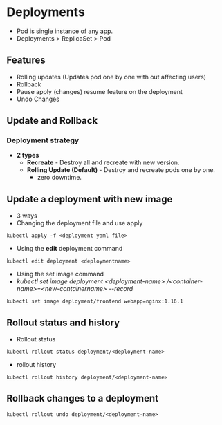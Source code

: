 # Deployments
- Pod is single instance of any app.
- Deployments > ReplicaSet > Pod

## Features
- Rolling updates (Updates pod one by one with out affecting users)
- Rollback
- Pause apply (changes) resume feature on the deployment
- Undo Changes


## Update and Rollback
### Deployment strategy
- __2 types__
  - __Recreate__ - Destroy all and recreate with new version.
  - __Rolling Update (Default)__ - Destroy and recreate pods one by one.
    - zero downtime. 

## Update a deployment with new image

- 3 ways
- Changing the deployment file and use apply
```console
kubectl apply -f <deployment yaml file>
```
- Using the __edit__ deployment command
```console
kubectl edit deployment <deploymentname>
```
- Using the set image command
- _kubectl set image deployment \<deployment-name> /\<container-name>=\<new-containername> --record_

```console
kubectl set image deployment/frontend webapp=nginx:1.16.1

```

## Rollout status and history
- Rollout status
```console
kubectl rollout status deployment/<deployment-name>
```
- rollout history
```console
kubectl rollout history deployment/<deployment-name>
```
## Rollback changes to a deployment
```console
kubectl rollout undo deployment/<deployment-name>
```
